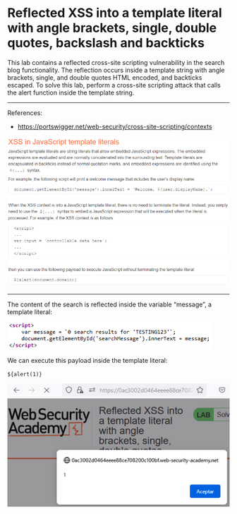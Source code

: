 
# Reflected XSS into a template literal with angle brackets, single, double quotes, backslash and backticks

This lab contains a reflected cross-site scripting vulnerability in the search blog functionality. The reflection occurs inside a template string with angle brackets, single, and double quotes HTML encoded, and backticks escaped. To solve this lab, perform a cross-site scripting attack that calls the alert function inside the template string.

---------------------------------------------

References: 

- https://portswigger.net/web-security/cross-site-scripting/contexts



![img](images/Reflected%20XSS%20into%20a%20template%20literal%20with%20angle%20brackets,%20single,%20double%20quotes,%20backslash%20and%20backticks/1.png)

---------------------------------------------

The content of the search is reflected inside the variable “message”, a template literal:



![img](images/Reflected%20XSS%20into%20a%20template%20literal%20with%20angle%20brackets,%20single,%20double%20quotes,%20backslash%20and%20backticks/2.png)


We can execute this payload inside the template literal:

```
${alert(1)}
```



![img](images/Reflected%20XSS%20into%20a%20template%20literal%20with%20angle%20brackets,%20single,%20double%20quotes,%20backslash%20and%20backticks/3.png)